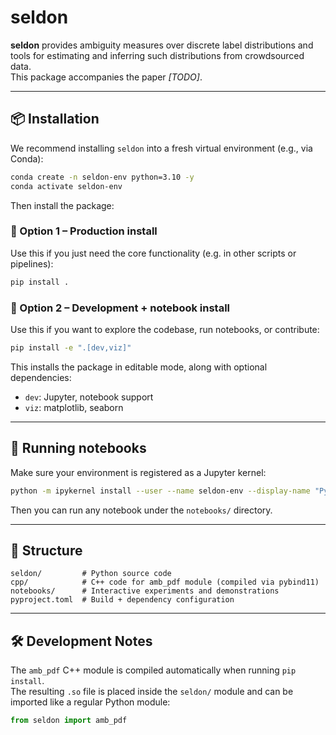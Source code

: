 # seldon

**seldon** provides ambiguity measures over discrete label distributions and tools for estimating and inferring such distributions from crowdsourced data.  
This package accompanies the paper _[TODO]_.

---

## 📦 Installation

We recommend installing `seldon` into a fresh virtual environment (e.g., via Conda):

```bash
conda create -n seldon-env python=3.10 -y
conda activate seldon-env
```

Then install the package:

### 🔹 Option 1 – Production install

Use this if you just need the core functionality (e.g. in other scripts or pipelines):

```bash
pip install .
```

### 🔹 Option 2 – Development + notebook install

Use this if you want to explore the codebase, run notebooks, or contribute:

```bash
pip install -e ".[dev,viz]"
```

This installs the package in editable mode, along with optional dependencies:
- `dev`: Jupyter, notebook support
- `viz`: matplotlib, seaborn

---

## 📔 Running notebooks

Make sure your environment is registered as a Jupyter kernel:

```bash
python -m ipykernel install --user --name seldon-env --display-name "Python (seldon)"
```

Then you can run any notebook under the `notebooks/` directory.

---

## 🔧 Structure

```
seldon/         # Python source code
cpp/            # C++ code for amb_pdf module (compiled via pybind11)
notebooks/      # Interactive experiments and demonstrations
pyproject.toml  # Build + dependency configuration
```

---

## 🛠 Development Notes

The `amb_pdf` C++ module is compiled automatically when running `pip install`.  
The resulting `.so` file is placed inside the `seldon/` module and can be imported like a regular Python module:

```python
from seldon import amb_pdf
```